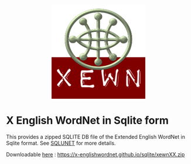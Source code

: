 <p align="center">
<img width="256" height="256" src="images/xewn2.png">
</p>

# X English WordNet in Sqlite form

This provides a zipped SQLITE DB file of the Extended English WordNet in Sqlite format. See [SQLUNET](https://http://sqlunet.sourceforge.net/) for more details.

Downloadable [here](https://x-englishwordnet.github.io/sqlite/xewnXX.zip) :
https://x-englishwordnet.github.io/sqlite/xewnXX.zip
